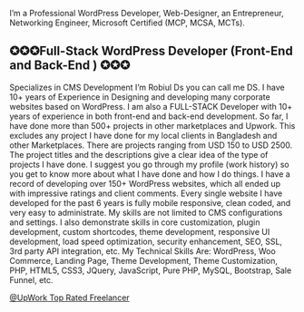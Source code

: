 I’m a Professional WordPress Developer, Web-Designer, an Entrepreneur, Networking Engineer, Microsoft Certified (MCP, MCSA, MCTs).<br/>
<h2> ✪✪✪Full-Stack WordPress Developer (Front-End and Back-End ) ✪✪✪</h2>
Specializes in CMS Development
I’m Robiul Ds you can call me DS. I have 10+ years of Experience in Designing and developing many corporate websites based on WordPress. I am also a FULL-STACK Developer with 10+ years of experience in both front-end and back-end development.
So far, I have done more than 500+ projects in other marketplaces and Upwork.
This excludes any project I have done for my local clients in Bangladesh and other Marketplaces. There are projects ranging from USD 150 to USD 2500. The project titles and the descriptions give a clear idea of the type of projects I have done. I suggest you go through my profile (work history) so you get to know more about what I have done and how I do things. I have a record of developing over 150+ WordPress websites, which all ended up with impressive ratings and client comments. Every single website I have developed for the past 6 years is fully mobile responsive, clean coded, and very easy to administrate. My skills are not limited to CMS configurations and settings. I also demonstrate skills in core customization, plugin development, custom shortcodes, theme development, responsive UI development, load speed optimization, security enhancement, SEO, SSL, 3rd party API integration, etc.
My Technical Skills Are:
WordPress, Woo Commerce, Landing Page, Theme Development, Theme Customization, PHP, HTML5, CSS3, JQuery, JavaScript, Pure PHP, MySQL, Bootstrap, Sale Funnel, etc.
<p> <a href ="https://www.upwork.com/freelancers/~01d3da7f02fafe03e6?viewMode=1">@UpWork Top Rated Freelancer </a></p>
